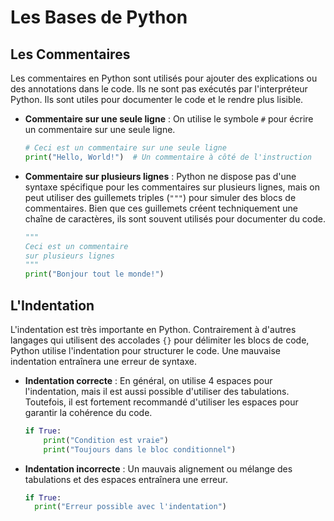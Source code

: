 # Les Bases de Python

## Les Commentaires

Les commentaires en Python sont utilisés pour ajouter des explications ou des annotations dans le code. Ils ne sont pas exécutés par l'interpréteur Python. Ils sont utiles pour documenter le code et le rendre plus lisible.

- **Commentaire sur une seule ligne** : On utilise le symbole `#` pour écrire un commentaire sur une seule ligne.

    ```python
    # Ceci est un commentaire sur une seule ligne
    print("Hello, World!")  # Un commentaire à côté de l'instruction
    ```

- **Commentaire sur plusieurs lignes** : Python ne dispose pas d'une syntaxe spécifique pour les commentaires sur plusieurs lignes, mais on peut utiliser des guillemets triples (`"""`) pour simuler des blocs de commentaires. Bien que ces guillemets créent techniquement une chaîne de caractères, ils sont souvent utilisés pour documenter du code.

    ```python
    """
    Ceci est un commentaire
    sur plusieurs lignes
    """
    print("Bonjour tout le monde!")
    ```

## L'Indentation

L'indentation est très importante en Python. Contrairement à d'autres langages qui utilisent des accolades `{}` pour délimiter les blocs de code, Python utilise l'indentation pour structurer le code. Une mauvaise indentation entraînera une erreur de syntaxe.

- **Indentation correcte** : En général, on utilise 4 espaces pour l'indentation, mais il est aussi possible d'utiliser des tabulations. Toutefois, il est fortement recommandé d'utiliser les espaces pour garantir la cohérence du code.

    ```python
    if True:
        print("Condition est vraie")
        print("Toujours dans le bloc conditionnel")
    ```

- **Indentation incorrecte** : Un mauvais alignement ou mélange des tabulations et des espaces entraînera une erreur.

    ```python
    if True:
      print("Erreur possible avec l'indentation")
    ```
